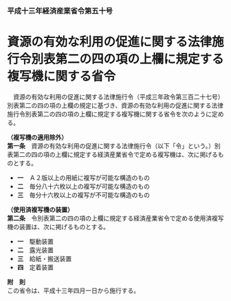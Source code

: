 ### 平成十三年経済産業省令第五十号  
# 資源の有効な利用の促進に関する法律施行令別表第二の四の項の上欄に規定する複写機に関する省令  
　資源の有効な利用の促進に関する法律施行令（平成三年政令第三百二十七号）別表第二の四の項の上欄の規定に基づき、資源の有効な利用の促進に関する法律施行令別表第二の四の項の上欄に規定する複写機に関する省令を次のように定める。  
  
**（複写機の適用除外）**  
**第一条**　資源の有効な利用の促進に関する法律施行令（以下「令」という。）別表第二の四の項の上欄に規定する経済産業省令で定める複写機は、次に掲げるものとする。  
* **一**　Ａ２版以上の用紙に複写が可能な構造のもの  
* **二**　毎分八十六枚以上の複写が可能な構造のもの  
* **三**　毎分十六枚以上の複写が不可能な構造のもの  
  
**（使用済複写機の装置）**  
**第二条**　令別表第二の四の項の上欄に規定する経済産業省令で定める使用済複写機の装置は、次に掲げるものとする。  
* **一**　駆動装置  
* **二**　露光装置  
* **三**　給紙・搬送装置  
* **四**　定着装置  
  
**附　則**  
この省令は、平成十三年四月一日から施行する。  
  
